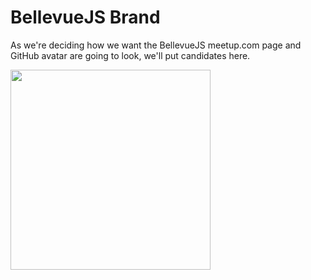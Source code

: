 # BellevueJS Brand

As we're deciding how we want the BellevueJS meetup.com page and GitHub avatar
are going to look, we'll put candidates here.

<img src="https://cdn.rawgit.com/BellevueJS/BellevueJS-brand/master/BellevueJS-HTML5.svg" style="width:320px;height:320px">
